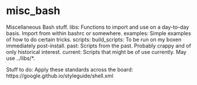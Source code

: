 # misc_bash
Miscellaneous Bash stuff.
libs:
  Functions to import and use on a day-to-day basis. Import from within bashrc or somewhere.
examples:
  Simple examples of how to do certain tricks.
scripts:
  build_scripts:
    To be run on my boxen immediately post-install.
  past:
    Scripts from the past. Probably crappy and of only historical interest.
  current:
    Scripts that might be of use currently. May use ../libs/\*.

Stuff to do:
  Apply these standards across the board:
    https:\/\/google.github.io\/styleguide\/shell.xml
